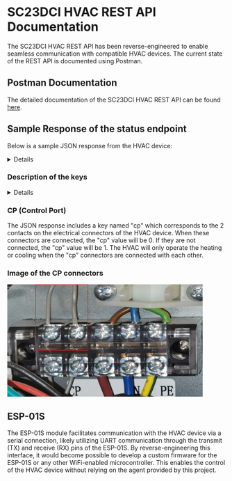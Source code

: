 # SC23DCI HVAC REST API Documentation

The SC23DCI HVAC REST API has been reverse-engineered to enable seamless communication with compatible HVAC devices. 
The current state of the REST API is documented using Postman.

## Postman Documentation

The detailed documentation of the SC23DCI HVAC REST API can be found [here][1].

## Sample Response of the status endpoint

Below is a sample JSON response from the HVAC device:
<details>

```json
{
    "success": true,
    "sw": {
        "V": "1.0.42"
    },
    "UID": "fc:f5:a3:90:43:1b",
    "deviceType": "001",
    "time": {
        "d": 3,
        "m": 2,
        "y": 2024,
        "h": 20,
        "i": 21
    },
    "net": {
        "ip": "172.30.1.6",
        "sub": "255.255.0.0",
        "gw": "172.30.0.1",
        "dhcp": "1"
    },
    "setup": {
        "serial": "IN2037676",
        "name": "SC23DCI"
    },
    "RESULT": {
        "sp": 24,
        "wm": 0,
        "cfg_lastWorkingMode": 0,
        "ps": 0,
        "fs": 0,
        "fr": 7,
        "cm": 0,
        "a": [],
        "t": 21,
        "cp": 0,
        "nm": 0,
        "ns": 0,
        "cloudStatus": 4,
        "connectionStatus": 2,
        "cloudConfig": 1,
        "timerStatus": 0,
        "heatingDisabled": 0,
        "coolingDisabled": 0,
        "hotelMode": 0,
        "kl": 0,
        "heatingResistance": 0,
        "inputFlags": 0,
        "ncc": 0,
        "pwd": "",
        "heap": 11728,
        "ccv": 0,
        "cci": 0,
        "daynumber": 0,
        "uptime": 8665,
        "uscm": 0,
        "lastRefresh": 4242
    }
}
```
</details>

### Description of the keys

<details>

- **"sp"**: Temperature target/setpoint in °C
- **"wm"**: Working mode
  - 0: Heating
  - 1: Cooling
  - 3: Dehumidification
  - 4: Fan only
  - 5: Auto
- **"ps"**: Power state
  - 0: Off
  - 1: On
- **"fs"**: Fan speed
  - 0: Auto
  - 1: Low
  - 2: Medium
  - 3: High
- **"fr"**: Flap rotate
  - 0: Rotate
  - 7: Fixed
- **"cm"**: Timeplan/calendar mode, see [here][2]
  - 0: Off
  - 1: On
- **"a"**: Contains strings, e.g., "CP" when "cp" is 1
- **"t"**: Ambient temperature measured in °C
- **"cp"**: Control port see [here](#cp-control-port)
  - 0: CP ports are connected with each other
  - 1: CP ports are disconnected from each other
- **"nm"**: Night mode
  - 0: Off
  - 1: On
- **"ns"**: Unknown
- **"cloudStatus"**: Cloud-related status, unknown
- **"connectionStatus"**: Probably cloud-related connection status, unknown
- **"cloudConfig"**: Cloud-related configuration, unknown
- **"timerStatus"**: Timer status
  - 0: Inactive
  - 1: Active
- **"heatingDisabled"**: Heating disabled
  - 0: Off
  - 1: On
- **"coolingDisabled"**: Cooling disabled
  - 0: Off
  - 1: On
- **"hotelMode"**: Hotel mode
  - 0: Off
  - 1: On
- **"kl"**: Key lock (disable touch of the display)
  - 0: Off
  - 1: On
- **"heatingResistance"**: Electrical resistance heating
  - 0: Off
  - 1: On
- **"inputFlags"**: Unknown
- **"ncc"**: Unknown
- **"pwd"**: Password, unknown
- **"heap"**: Heap (free/used) in kilobytes or bytes.
- **"ccv"**: Unknown
- **"cci"**: Unknown
- **"daynumber"**: Unknown, always 0.
- **"uptime"**: Uptime in seconds, unknown of what
- **"uscm"**: Unknown
- **"lastRefresh"**: Last refresh data in milliseconds old
</details>

### CP (Control Port)

The JSON response includes a key named "cp" which corresponds to the 2 contacts on the electrical connectors of 
the HVAC device. When these connectors are connected, the "cp" value will be 0. If they are not connected, 
the "cp" value will be 1. The HVAC will only operate the heating or cooling when the "cp" connectors 
are connected with each other.

### Image of the CP connectors

<a href="../images/cp_contact_closeup.jpg">
    <img src="../images/cp_contact_closeup.jpg" style="width: 450px" alt="image of the cp connectors">
</a>

## ESP-01S

The ESP-01S module facilitates communication with the HVAC device via a serial connection, 
likely utilizing UART communication through the transmit (TX) and receive (RX) pins of the ESP-01S. 
By reverse-engineering this interface, it would become possible to develop a custom firmware for the ESP-01S or 
any other WiFi-enabled microcontroller. This enables the control of the HVAC device without relying on the 
agent provided by this project.


[1]: https://documenter.getpostman.com/view/32755199/2s9YyvCLb9
[2]: https://documenter.getpostman.com/view/32755199/2s9YyvCLb9#966436c8-4f93-4a03-baac-c15c21cb63f4